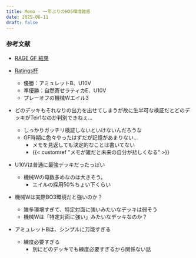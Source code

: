 ```yaml
---
title: Memo - 一年ぶりのHOS環境雑感
date: 2025-06-11
draft: false
---
```

### 参考文献
- [RAGE GF 結果](https://svlabo.jp/blog-entry-884.html)
- [Ratings杯](https://svlabo.jp/blog-entry-893.html)
	- 優勝：アミュレットB、U10V
	- 準優勝：自然寄せラティカE、U10V
	- プレーオフの機械Wエイル3

- どのデッキもそれなりの出力を出せてしまうが故に生半可な検証だとどのデッキがTeir1なのか判別できねぇ…
	- しっかりガッチリ検証しないといけないんだろうな
	- GF時期に色々やったはずだが記憶があまりない…
		- メモを見返しても決定的なことは書いてない
		- {{< customref "メモが雑だと未来の自分が悲しくなる" >}}

- U10Vは普通に最強デッキだったっぽい
	- 機械Wの母数多めなのは大きそう。
		- エイルの採用50%ちょい下くらい
- 機械Wは実際BO3環境だと強いのか？
	- 雑多環境すぎて、特定対面に強いみたいなデッキは弱そう
	- 機械Wは「特定対面に強い」みたいなデッキなのか？
- アミュレットBは、シンプルに万能すぎる
	- 練度必要すぎる
		- 別にどのデッキでも練度必要すぎるから関係ない話